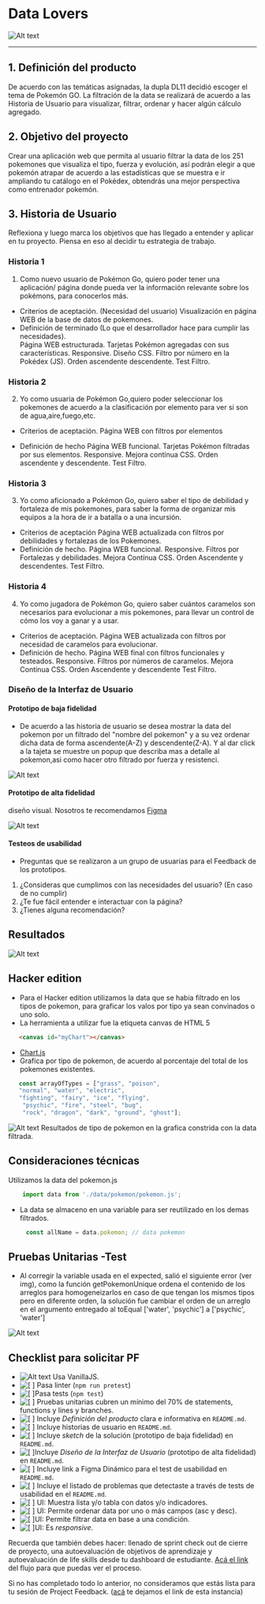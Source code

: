 # Data Lovers

![Alt text](src/img/Banner.png)

***

## 1. Definición del producto

De acuerdo con las temáticas asignadas, la dupla DL11 decidió escoger el tema de Pokemón GO. La filtración de la data se realizará de acuerdo a las Historia de Usuario para visualizar, filtrar, ordenar y hacer algún cálculo agregado.

## 2. Objetivo del proyecto

Crear una aplicación web que permita al usuario filtrar la data de los 251 pokemones que visualiza el tipo, fuerza y evolución, así podrán elegir a que pokemón atrapar de acuerdo a las estadísticas que se muestra e ir ampliando tu catálogo en el Pokédex, obtendrás una mejor perspectiva como entrenador pokemón.

## 3. Historia de Usuario

Reflexiona y luego marca los objetivos que has llegado a entender y aplicar en tu proyecto. Piensa en eso al decidir tu estrategia de trabajo.

### Historia 1


1. Como nuevo usuario de Pokémon Go, quiero poder tener una aplicación/ página donde pueda ver la información relevante sobre los pokémons, para conocerlos más.
* Criterios de aceptación. (Necesidad del usuario)
Visualización en página WEB de la base de datos de pokemones.
* Definición de terminado  (Lo que el desarrollador hace para cumplir las necesidades).          
 Página WEB estructurada.
Tarjetas Pokémon agregadas con sus características.
Responsive.
Diseño CSS.
Filtro por número en la Pokédex (JS).
Orden ascendente descendente.
Test Filtro.


### Historia 2

2. Yo como usuaria de Pokémon Go,quiero poder seleccionar los pokemones de acuerdo a la clasificación por elemento para ver si son de agua,aire,fuego,etc.
* Criterios de aceptación.
Página WEB con filtros por elementos
       
* Definición de hecho
Página WEB funcional.
Tarjetas Pokémon filtradas por sus elementos.
Responsive.
Mejora contínua CSS.
Orden ascendente y descendente.
Test Filtro.

### Historia 3

3. Yo como aficionado a Pokémon Go, quiero saber el tipo de debilidad y fortaleza de mis pokemones, para saber la forma de organizar mis equipos a la hora de ir a batalla o a una incursión.
* Criterios de aceptación
Página WEB actualizada con filtros por debilidades y fortalezas de los Pokemones.
* Definición de hecho.
Página WEB funcional.
Responsive.
Filtros por Fortalezas y debilidades.
Mejora Contínua CSS.
Orden Ascendente y descendentes.
Test Filtro.


### Historia 4

4. Yo como jugadora de Pokémon Go, quiero saber cuántos caramelos son necesarios para evolucionar a mis pokemones, para llevar un control de cómo los voy a ganar y a usar.
* Criterios de aceptación.
Página WEB actualizada con filtros por necesidad de caramelos para evolucionar.
* Definición de hecho.
Página WEB final con filtros funcionales y testeados.
Responsive.
Filtros por números de caramelos.
Mejora Contínua CSS.
Orden Ascendente y descendente
Test Filtro.

### Diseño de la Interfaz de Usuario

#### Prototipo de baja fidelidad

* De acuerdo a las historia de usuario se desea mostrar la data del pokemon por un filtrado del "nombre del pokemon" y a su vez ordenar dicha data de forma ascendente(A-Z) y descendente(Z-A). Y al dar click a la tajeta se muestre un popup que describa mas a detalle al pokemon,asi como hacer otro filtrado por fuerza y resistenci.

![Alt text](src/img/prototipo_baja.png)

#### Prototipo de alta fidelidad


diseño visual. Nosotros te recomendamos [Figma](https://www.figma.com/file/KiObrzfSpUtbpfMWTSI56t/Pokemon-ALta?type=design&node-id=0-1&mode=design&t=vDvPrgIcFf8lVLln-0)

![Alt text](<src/img/Pokemon ALta.png>)
#### Testeos de usabilidad
* Preguntas que se realizaron a un grupo de usuarias para el Feedback de los prototipos.
1. ¿Consideras que cumplimos con las necesidades del usuario? (En caso de no cumplir) 
2. ¿Te fue fácil entender e interactuar con la página?
3. ¿Tienes alguna recomendación?

## Resultados

![Alt text](src/img/test.png)

## Hacker edition
* Para el Hacker edition utilizamos la data que se habia filtrado en los tipos de pokemon, para graficar los valos por tipo ya sean convinados o uno solo. 
* La herramienta a utilizar fue la etiqueta canvas de HTML 5
```html
   <canvas id="myChart"></canvas>
```

* [Chart.js](https://www.chartjs.org/)
* Grafica por tipo de pokemon, de acuerdo al porcentaje del total de los pokemones existentes.
```js
   const arrayOfTypes = ["grass", "poison", 
   "normal", "water", "electric",
   "fighting", "fairy", "ice", "flying", 
    "psychic", "fire", "steel", "bug", 
    "rock", "dragon", "dark", "ground", "ghost"];
```

![Alt text](src/img/grafica.png)
Resultados de tipo de pokemon en la grafica constrida con la data filtrada.

## Consideraciones técnicas

Utilizamos la data del pokemon.js

```js
    import data from './data/pokemon/pokemon.js';
```
* La data se almaceno en una variable para ser reutilizado en los demas filtrados.
```js
     const allName = data.pokemon; // data pokemon
```
## Pruebas Unitarias -Test 
* Al corregir la variable usada en el expected, salió el siguiente error (ver img), como la función getPokemonUnique ordena el contenido de los arreglos para homogeneizarlos en caso de que tengan los mismos tipos pero en diferente orden, la solución fue cambiar el orden de un arreglo en el argumento entregado al toEqual ['water', 'psychic'] a ['psychic', 'water']

![Alt text](<src/img/error en el test modificado.PNG>)



## Checklist para solicitar PF

* ![Alt text](src/img/check.png) Usa VanillaJS.
* ![\[ \]](src/img/check.png) Pasa linter (`npm run pretest`)
* ![\[ \] ](src/img/check.png)Pasa tests (`npm test`)
* ![\[ \]](src/img/check.png) Pruebas unitarias cubren un mínimo del 70% de statements, functions y
  lines y branches.
* ![\[ \]](src/img/check.png) Incluye _Definición del producto_ clara e informativa en `README.md`.
* ![\[ \]](src/img/check.png) Incluye historias de usuario en `README.md`.
* ![\[ \]](src/img/check.png) Incluye _sketch_ de la solución (prototipo de baja fidelidad) en
  `README.md`.
* ![\[ \] ](src/img/check.png)Incluye _Diseño de la Interfaz de Usuario_ (prototipo de alta fidelidad)
  en `README.md`.
* ![ \[ \] ](src/img/check.png) Incluye link a Figma Dinámico para el test de usabilidad en `README.md`.
* ![ \[ \] ](src/img/check.png) Incluye el listado de problemas que detectaste a través de tests de
  usabilidad en el `README.md`.
* ![\[ \]](src/img/check.png) UI: Muestra lista y/o tabla con datos y/o indicadores.
* ![\[ \]](src/img/check.png) UI: Permite ordenar data por uno o más campos (asc y desc).
* ![ \[ \] ](src/img/check.png)UI: Permite filtrar data en base a una condición.
* ![ \[ \] ](src/img/check.png)UI: Es _responsive_.

Recuerda que también debes hacer: llenado de sprint check out de cierre de proyecto, una autoevaluación de objetivos de aprendizaje y autoevaluación de life skills desde tu dashboard de estudiante. [Acá el link](https://coda.io/d/_deHfHkTC743/Como-lograras-aprender-DEV_sumg1#_lu6qL) del flujo para que puedas ver el proceso.

Si no has completado todo lo anterior, no consideramos que estás lista para tu sesión de Project Feedback. ([acá](https://coda.io/d/_deHfHkTC743/Project-Feedback_suLH5) te dejamos el link de esta instancia)
